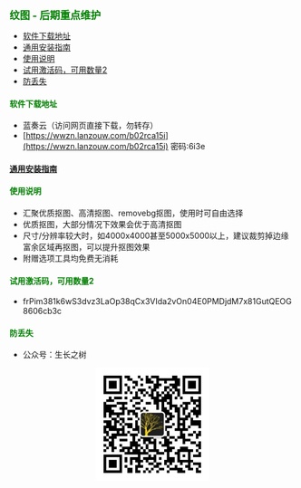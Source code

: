 
<b><font color=green size=4>
纹图 -  后期重点维护
</font></b>

- [软件下载地址](#软件下载地址)
- [通用安装指南](#通用安装指南)
- [使用说明](#使用说明)
- [试用激活码，可用数量2](#试用激活码可用数量2)
- [防丢失](#防丢失)



#### <font color=green>软件下载地址</font>
- 蓝奏云（访问网页直接下载，勿转存）
- [https://wwzn.lanzouw.com/b02rca15i](https://wwzn.lanzouw.com/b02rca15i) 密码:6i3e

#### [通用安装指南](../../univer/install.md)

#### <font color=green>使用说明</font>
- 汇聚优质抠图、高清抠图、removebg抠图，使用时可自由选择
- 优质抠图，大部分情况下效果会优于高清抠图
- 尺寸/分辨率较大时，如4000x4000甚至5000x5000以上，建议裁剪掉边缘富余区域再抠图，可以提升抠图效果
- 附赠选项工具均免费无消耗

#### <font color=green>试用激活码，可用数量2</font>
- frPim381k6wS3dvz3LaOp38qCx3VIda2vOn04E0PMDjdM7x81GutQEOG8606cb3c


#### <font color=green>防丢失</font>
- 公众号：生长之树
<center><img src="../../../assets/qrcode_for.jpg" width="200px"></center>

